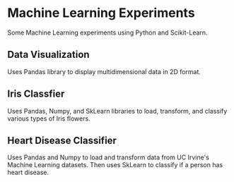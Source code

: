 # Machine Learning Experiments
Some Machine Learning experiments using Python and Scikit-Learn.

## Data Visualization

Uses Pandas library to display multidimensional data in 2D format.

## Iris Classfier

Uses Pandas, Numpy, and SkLearn libraries to load, transform, and classify various types of Iris flowers.

## Heart Disease Classifier

Uses Pandas and Numpy to load and transform data from UC Irvine's Machine Learning datasets. Then uses SkLearn to classify if a person has heart disease.
